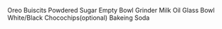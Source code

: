 Oreo Buiscits
Powdered Sugar 
Empty Bowl
Grinder
Milk
Oil
Glass Bowl
White/Black Chocochips(optional)
Bakeing Soda